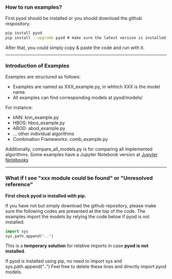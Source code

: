 ### How to run examples?

First pyod should be installed or you should download the github respository.
````cmd
pip install pyod
pip install --upgrade pyod # make sure the latest version is installed!
````

After that, you could simply copy & paste the code and run with it.

---

### Introduction of Examples
Examples are structured as follows:
- Examples are named as XXX_example.py, in whhich XXX is the model name.
- All examples can find corresponding models at pyod/models/

For instance: 
- kNN: knn_example.py
- HBOS: hbos_example.py
- ABOD: abod_example.py
- ... other individual algorithms
- Combination Frameworks: comb_example.py

Additionally, compare_all_models.py is for comparing all implemented algorithms.
Some examples have a Jupyter Notebook version at [Jupyter Notebooks](https://github.com/yzhao062/Pyod/tree/master/notebooks)

---

### What if I see "xxx module could be found" or "Unresolved reference"

**First check pyod is installed with pip.**

If you have not but simply download the github repository, please make
sure the following codes are presented at the top of the code. The examples 
import the models by relying the code below if pyod is not installed:

```python
import sys
sys.path.append("..")
```
This is a **temporary solution** for relative imports in case **pyod is not installed**.

If pyod is installed using pip, no need to import sys and sys.path.append("..")
Feel free to delete these lines and directly import pyod models.

